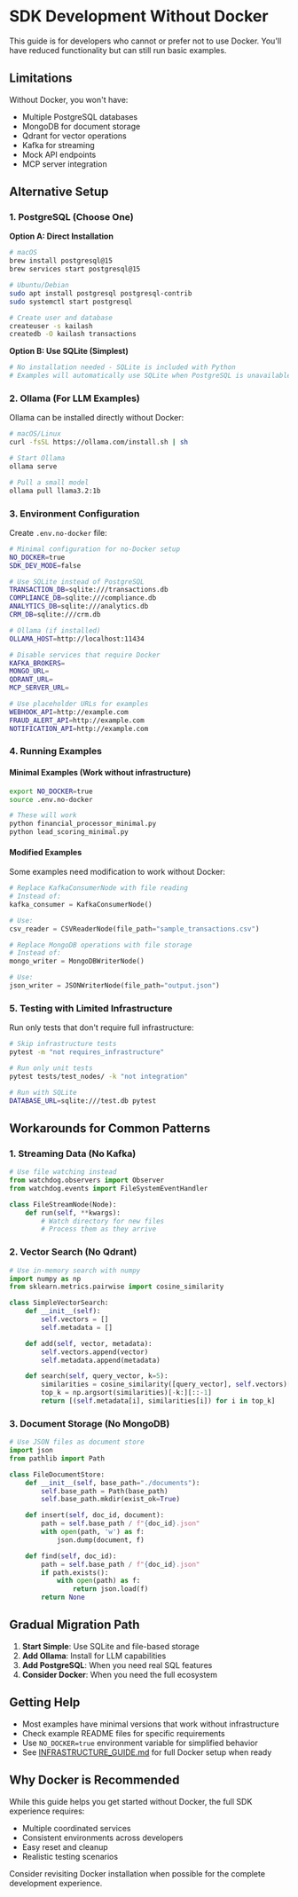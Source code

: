 # SDK Development Without Docker

This guide is for developers who cannot or prefer not to use Docker. You'll have reduced functionality but can still run basic examples.

## Limitations

Without Docker, you won't have:
- Multiple PostgreSQL databases
- MongoDB for document storage
- Qdrant for vector operations
- Kafka for streaming
- Mock API endpoints
- MCP server integration

## Alternative Setup

### 1. PostgreSQL (Choose One)

**Option A: Direct Installation**
```bash
# macOS
brew install postgresql@15
brew services start postgresql@15

# Ubuntu/Debian
sudo apt install postgresql postgresql-contrib
sudo systemctl start postgresql

# Create user and database
createuser -s kailash
createdb -O kailash transactions
```

**Option B: Use SQLite (Simplest)**
```bash
# No installation needed - SQLite is included with Python
# Examples will automatically use SQLite when PostgreSQL is unavailable
```

### 2. Ollama (For LLM Examples)

Ollama can be installed directly without Docker:

```bash
# macOS/Linux
curl -fsSL https://ollama.com/install.sh | sh

# Start Ollama
ollama serve

# Pull a small model
ollama pull llama3.2:1b
```

### 3. Environment Configuration

Create `.env.no-docker` file:

```bash
# Minimal configuration for no-Docker setup
NO_DOCKER=true
SDK_DEV_MODE=false

# Use SQLite instead of PostgreSQL
TRANSACTION_DB=sqlite:///transactions.db
COMPLIANCE_DB=sqlite:///compliance.db
ANALYTICS_DB=sqlite:///analytics.db
CRM_DB=sqlite:///crm.db

# Ollama (if installed)
OLLAMA_HOST=http://localhost:11434

# Disable services that require Docker
KAFKA_BROKERS=
MONGO_URL=
QDRANT_URL=
MCP_SERVER_URL=

# Use placeholder URLs for examples
WEBHOOK_API=http://example.com
FRAUD_ALERT_API=http://example.com
NOTIFICATION_API=http://example.com
```

### 4. Running Examples

#### Minimal Examples (Work without infrastructure)
```bash
export NO_DOCKER=true
source .env.no-docker

# These will work
python financial_processor_minimal.py
python lead_scoring_minimal.py
```

#### Modified Examples
Some examples need modification to work without Docker:

```python
# Replace KafkaConsumerNode with file reading
# Instead of:
kafka_consumer = KafkaConsumerNode()

# Use:
csv_reader = CSVReaderNode(file_path="sample_transactions.csv")

# Replace MongoDB operations with file storage
# Instead of:
mongo_writer = MongoDBWriterNode()

# Use:
json_writer = JSONWriterNode(file_path="output.json")
```

### 5. Testing with Limited Infrastructure

Run only tests that don't require full infrastructure:

```bash
# Skip infrastructure tests
pytest -m "not requires_infrastructure"

# Run only unit tests
pytest tests/test_nodes/ -k "not integration"

# Run with SQLite
DATABASE_URL=sqlite:///test.db pytest
```

## Workarounds for Common Patterns

### 1. Streaming Data (No Kafka)
```python
# Use file watching instead
from watchdog.observers import Observer
from watchdog.events import FileSystemEventHandler

class FileStreamNode(Node):
    def run(self, **kwargs):
        # Watch directory for new files
        # Process them as they arrive
```

### 2. Vector Search (No Qdrant)
```python
# Use in-memory search with numpy
import numpy as np
from sklearn.metrics.pairwise import cosine_similarity

class SimpleVectorSearch:
    def __init__(self):
        self.vectors = []
        self.metadata = []

    def add(self, vector, metadata):
        self.vectors.append(vector)
        self.metadata.append(metadata)

    def search(self, query_vector, k=5):
        similarities = cosine_similarity([query_vector], self.vectors)[0]
        top_k = np.argsort(similarities)[-k:][::-1]
        return [(self.metadata[i], similarities[i]) for i in top_k]
```

### 3. Document Storage (No MongoDB)
```python
# Use JSON files as document store
import json
from pathlib import Path

class FileDocumentStore:
    def __init__(self, base_path="./documents"):
        self.base_path = Path(base_path)
        self.base_path.mkdir(exist_ok=True)

    def insert(self, doc_id, document):
        path = self.base_path / f"{doc_id}.json"
        with open(path, 'w') as f:
            json.dump(document, f)

    def find(self, doc_id):
        path = self.base_path / f"{doc_id}.json"
        if path.exists():
            with open(path) as f:
                return json.load(f)
        return None
```

## Gradual Migration Path

1. **Start Simple**: Use SQLite and file-based storage
2. **Add Ollama**: Install for LLM capabilities
3. **Add PostgreSQL**: When you need real SQL features
4. **Consider Docker**: When you need the full ecosystem

## Getting Help

- Most examples have minimal versions that work without infrastructure
- Check example README files for specific requirements
- Use `NO_DOCKER=true` environment variable for simplified behavior
- See [INFRASTRUCTURE_GUIDE.md](INFRASTRUCTURE_GUIDE.md) for full Docker setup when ready

## Why Docker is Recommended

While this guide helps you get started without Docker, the full SDK experience requires:
- Multiple coordinated services
- Consistent environments across developers
- Easy reset and cleanup
- Realistic testing scenarios

Consider revisiting Docker installation when possible for the complete development experience.
